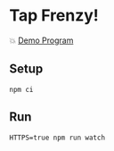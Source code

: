 # Tap Frenzy!

💥 [Demo Program](https://button-mashing-game.vercel.app/)

## Setup

```
npm ci
```

## Run

```
HTTPS=true npm run watch
```
